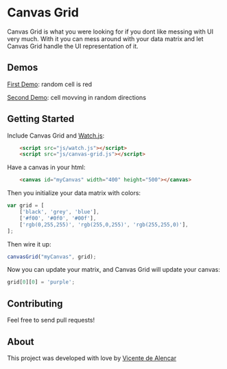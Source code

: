 # Canvas Grid

Canvas Grid is what you were looking for if you dont like messing with UI very much. With it you can mess around with your data matrix and let Canvas Grid handle the UI representation of it.

## Demos

[First Demo](http://vicentedealencar.github.com/canvas-grid/demo-1.html): random cell is red

[Second Demo](http://vicentedealencar.github.com/canvas-grid/demo-2.html): cell movving in random directions

## Getting Started

Include Canvas Grid and [Watch.js](https://github.com/melanke/Watch.JS):

```html
	<script src="js/watch.js"></script>
	<script src="js/canvas-grid.js"></script>
```

Have a canvas in your html:

```html
	<canvas id="myCanvas" width="400" height="500"></canvas>
```

Then you initialize your data matrix with colors:

```js
var grid = [
	['black', 'grey', 'blue'],
	['#f00', '#0f0', '#00f'],
	['rgb(0,255,255)', 'rgb(255,0,255)', 'rgb(255,255,0)'],
];
```

Then wire it up:

```js
canvasGrid("myCanvas", grid);
```

Now you can update your matrix, and Canvas Grid will update your canvas:

```js
grid[0][0] = 'purple';
```

## Contributing

Feel free to send pull requests!

## About

This project was developed with love by [Vicente de Alencar](http://vicentedealencar.com.br)